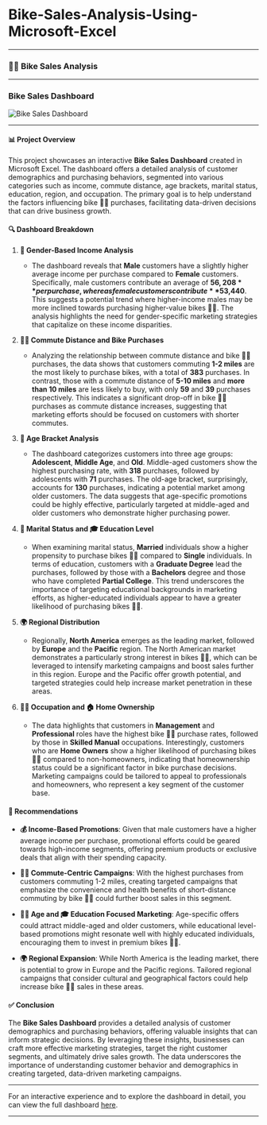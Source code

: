 # Bike-Sales-Analysis-Using-Microsoft-Excel

---
### 🚴‍♂️ Bike Sales Analysis

---
### Bike Sales Dashboard
![Bike Sales Dashboard](https://drive.google.com/uc?export=view&id=1PMddCMPSu6VUX0PKWCnrD4a3zBNK7C6r)


---
#### 📊 Project Overview

This project showcases an interactive **Bike Sales Dashboard** created in Microsoft Excel. The dashboard offers a detailed analysis of customer demographics and purchasing behaviors, segmented into various categories such as income, commute distance, age brackets, marital status, education, region, and occupation. The primary goal is to help understand the factors influencing bike 🚴‍♂️ purchases, facilitating data-driven decisions that can drive business growth.

#### 🔍 Dashboard Breakdown

1. **💼 Gender-Based Income Analysis**
   - The dashboard reveals that **Male** customers have a slightly higher average income per purchase compared to **Female** customers. Specifically, male customers contribute an average of **$56,208** per purchase, whereas female customers contribute **$53,440**. This suggests a potential trend where higher-income males may be more inclined towards purchasing higher-value bikes 🚴‍♂️. The analysis highlights the need for gender-specific marketing strategies that capitalize on these income disparities.

2. **🚶‍♂️ Commute Distance and Bike Purchases**
   - Analyzing the relationship between commute distance and bike 🚴‍♂️ purchases, the data shows that customers commuting **1-2 miles** are the most likely to purchase bikes, with a total of **383** purchases. In contrast, those with a commute distance of **5-10 miles** and **more than 10 miles** are less likely to buy, with only **59** and **39** purchases respectively. This indicates a significant drop-off in bike 🚴‍♂️ purchases as commute distance increases, suggesting that marketing efforts should be focused on customers with shorter commutes.

3. **👵 Age Bracket Analysis**
   - The dashboard categorizes customers into three age groups: **Adolescent**, **Middle Age**, and **Old**. Middle-aged customers show the highest purchasing rate, with **318** purchases, followed by adolescents with **71** purchases. The old-age bracket, surprisingly, accounts for **130** purchases, indicating a potential market among older customers. The data suggests that age-specific promotions could be highly effective, particularly targeted at middle-aged and older customers who demonstrate higher purchasing power.

4. **👫 Marital Status and 🎓 Education Level**
   - When examining marital status, **Married** individuals show a higher propensity to purchase bikes 🚴‍♂️ compared to **Single** individuals. In terms of education, customers with a **Graduate Degree** lead the purchases, followed by those with a **Bachelors** degree and those who have completed **Partial College**. This trend underscores the importance of targeting educational backgrounds in marketing efforts, as higher-educated individuals appear to have a greater likelihood of purchasing bikes 🚴‍♂️.

5. **🌍 Regional Distribution**
   - Regionally, **North America** emerges as the leading market, followed by **Europe** and the **Pacific** region. The North American market demonstrates a particularly strong interest in bikes 🚴‍♂️, which can be leveraged to intensify marketing campaigns and boost sales further in this region. Europe and the Pacific offer growth potential, and targeted strategies could help increase market penetration in these areas.

6. **👷‍♂️ Occupation and 🏠 Home Ownership**
   - The data highlights that customers in **Management** and **Professional** roles have the highest bike 🚴‍♂️ purchase rates, followed by those in **Skilled Manual** occupations. Interestingly, customers who are **Home Owners** show a higher likelihood of purchasing bikes 🚴‍♂️ compared to non-homeowners, indicating that homeownership status could be a significant factor in bike purchase decisions. Marketing campaigns could be tailored to appeal to professionals and homeowners, who represent a key segment of the customer base.

#### 🎯 Recommendations

- **💰 Income-Based Promotions**: Given that male customers have a higher average income per purchase, promotional efforts could be geared towards high-income segments, offering premium products or exclusive deals that align with their spending capacity.
  
- **🚴‍♀️ Commute-Centric Campaigns**: With the highest purchases from customers commuting 1-2 miles, creating targeted campaigns that emphasize the convenience and health benefits of short-distance commuting by bike 🚴‍♀️ could further boost sales in this segment.

- **👨‍🦳 Age and 🎓 Education Focused Marketing**: Age-specific offers could attract middle-aged and older customers, while educational level-based promotions might resonate well with highly educated individuals, encouraging them to invest in premium bikes 🚴‍♀️.

- **🌍 Regional Expansion**: While North America is the leading market, there is potential to grow in Europe and the Pacific regions. Tailored regional campaigns that consider cultural and geographical factors could help increase bike 🚴‍♀️ sales in these areas.

#### ✅ Conclusion

The **Bike Sales Dashboard** provides a detailed analysis of customer demographics and purchasing behaviors, offering valuable insights that can inform strategic decisions. By leveraging these insights, businesses can craft more effective marketing strategies, target the right customer segments, and ultimately drive sales growth. The data underscores the importance of understanding customer behavior and demographics in creating targeted, data-driven marketing campaigns.

---

For an interactive experience and to explore the dashboard in detail, you can view the full dashboard [here](#).

---
